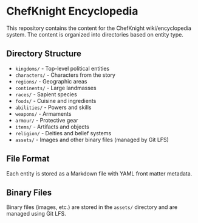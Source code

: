 # ChefKnight Encyclopedia

This repository contains the content for the ChefKnight wiki/encyclopedia system. The content is organized into directories based on entity type.

## Directory Structure

- `kingdoms/` - Top-level political entities
- `characters/` - Characters from the story
- `regions/` - Geographic areas
- `continents/` - Large landmasses
- `races/` - Sapient species
- `foods/` - Cuisine and ingredients
- `abilities/` - Powers and skills
- `weapons/` - Armaments
- `armour/` - Protective gear
- `items/` - Artifacts and objects
- `religion/` - Deities and belief systems
- `assets/` - Images and other binary files (managed by Git LFS)

## File Format

Each entity is stored as a Markdown file with YAML front matter metadata.

## Binary Files

Binary files (images, etc.) are stored in the `assets/` directory and are managed using Git LFS.
